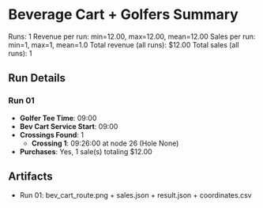 # Beverage Cart + Golfers Summary

Runs: 1
Revenue per run: min=12.00, max=12.00, mean=12.00
Sales per run: min=1, max=1, mean=1.0
Total revenue (all runs): $12.00
Total sales (all runs): 1

## Run Details
### Run 01
- **Golfer Tee Time**: 09:00
- **Bev Cart Service Start**: 09:00
- **Crossings Found**: 1
  - **Crossing 1**: 09:26:00 at node 26 (Hole None)
- **Purchases**: Yes, 1 sale(s) totaling $12.00

## Artifacts
- Run 01: bev_cart_route.png + sales.json + result.json + coordinates.csv

